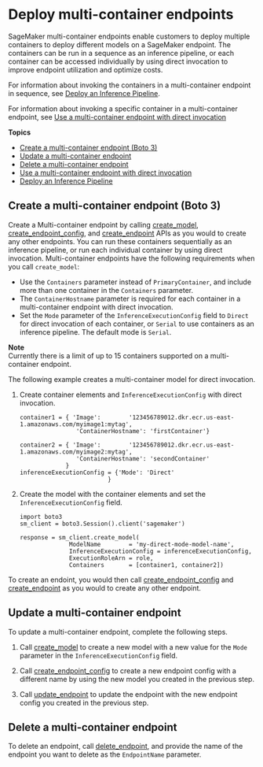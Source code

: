 # Deploy multi\-container endpoints<a name="multi-container-endpoints"></a>

SageMaker multi\-container endpoints enable customers to deploy multiple containers to deploy different models on a SageMaker endpoint\. The containers can be run in a sequence as an inference pipeline, or each container can be accessed individually by using direct invocation to improve endpoint utilization and optimize costs\.

For information about invoking the containers in a multi\-container endpoint in sequence, see [Deploy an Inference Pipeline](inference-pipelines.md)\.

For information about invoking a specific container in a multi\-container endpoint, see [Use a multi\-container endpoint with direct invocation](multi-container-direct.md)

**Topics**
+ [Create a multi\-container endpoint \(Boto 3\)](#multi-container-create)
+ [Update a multi\-container endpoint](#multi-container-update)
+ [Delete a multi\-container endpoint](#multi-container-delete)
+ [Use a multi\-container endpoint with direct invocation](multi-container-direct.md)
+ [Deploy an Inference Pipeline](inference-pipelines.md)

## Create a multi\-container endpoint \(Boto 3\)<a name="multi-container-create"></a>

Create a Multi\-container endpoint by calling [create\_model](https://boto3.amazonaws.com/v1/documentation/api/latest/reference/services/sagemaker.html#SageMaker.Client.create_model), [create\_endpoint\_config](https://boto3.amazonaws.com/v1/documentation/api/latest/reference/services/sagemaker.html#SageMaker.Client.create_endpoint_config), and [create\_endpoint](https://docs.aws.amazon.com/https://boto3.amazonaws.com/v1/documentation/api/latest/reference/services/sagemaker.html#SageMaker.Client.create_endpoint) APIs as you would to create any other endpoints\. You can run these containers sequentially as an inference pipeline, or run each individual container by using direct invocation\. Multi\-container endpoints have the following requirements when you call `create_model`:
+ Use the `Containers` parameter instead of `PrimaryContainer`, and include more than one container in the `Containers` parameter\.
+ The `ContainerHostname` parameter is required for each container in a multi\-container endpoint with direct invocation\.
+ Set the `Mode` parameter of the `InferenceExecutionConfig` field to `Direct` for direct invocation of each container, or `Serial` to use containers as an inference pipeline\. The default mode is `Serial`\. 

**Note**  
Currently there is a limit of up to 15 containers supported on a multi\-container endpoint\.

The following example creates a multi\-container model for direct invocation\.

1. Create container elements and `InferenceExecutionConfig` with direct invocation\.

   ```
   container1 = { 'Image':        '123456789012.dkr.ecr.us-east-1.amazonaws.com/myimage1:mytag',
                   'ContainerHostname': 'firstContainer'}
   
   container2 = { 'Image':        '123456789012.dkr.ecr.us-east-1.amazonaws.com/myimage2:mytag',
                   'ContainerHostname': 'secondContainer'
                }
   inferenceExecutionConfig = {'Mode': 'Direct'
                            }
   ```

1. Create the model with the container elements and set the `InferenceExecutionConfig` field\.

   ```
   import boto3
   sm_client = boto3.Session().client('sagemaker')
   
   response = sm_client.create_model(
                 ModelName        = 'my-direct-mode-model-name',
                 InferenceExecutionConfig = inferenceExecutionConfig,
                 ExecutionRoleArn = role,
                 Containers       = [container1, container2])
   ```

To create an endoint, you would then call [create\_endpoint\_config](https://boto3.amazonaws.com/v1/documentation/api/latest/reference/services/sagemaker.html#SageMaker.Client.create_endpoint_config) and [create\_endpoint](https://docs.aws.amazon.com/https://boto3.amazonaws.com/v1/documentation/api/latest/reference/services/sagemaker.html#SageMaker.Client.create_endpoint) as you would to create any other endpoint\.

## Update a multi\-container endpoint<a name="multi-container-update"></a>

To update a multi\-container endpoint, complete the following steps\.

1.  Call [create\_model](https://boto3.amazonaws.com/v1/documentation/api/latest/reference/services/sagemaker.html#SageMaker.Client.create_model) to create a new model with a new value for the `Mode` parameter in the `InferenceExecutionConfig` field\.

1.  Call [create\_endpoint\_config](https://boto3.amazonaws.com/v1/documentation/api/latest/reference/services/sagemaker.html#SageMaker.Client.create_endpoint_config) to create a new endpoint config with a different name by using the new model you created in the previous step\.

1.  Call [update\_endpoint](https://boto3.amazonaws.com/v1/documentation/api/latest/reference/services/sagemaker.html#SageMaker.Client.update_endpoint) to update the endpoint with the new endpoint config you created in the previous step\. 

## Delete a multi\-container endpoint<a name="multi-container-delete"></a>

 To delete an endpoint, call [delete\_endpoint](https://boto3.amazonaws.com/v1/documentation/api/latest/reference/services/sagemaker.html#SageMaker.Client.delete_endpoint), and provide the name of the endpoint you want to delete as the `EndpointName` parameter\.